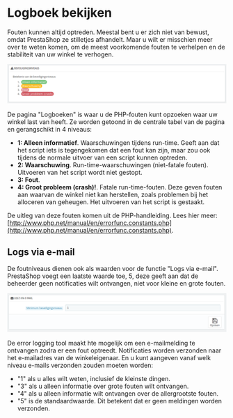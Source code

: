 # Logboek bekijken

Fouten kunnen altijd optreden. Meestal bent u er zich niet van bewust, omdat PrestaShop ze stilletjes afhandelt. Maar u wilt er misschien meer over te weten komen, om de meest voorkomende fouten te verhelpen en de stabiliteit van uw winkel te verhogen.

![](../../../.gitbook/assets/41418982.png)

De pagina "Logboeken" is waar u de PHP-fouten kunt opzoeken waar uw winkel last van heeft. Ze worden getoond in de centrale tabel van de pagina en gerangschikt in 4 niveaus:

* **1: Alleen informatief**. Waarschuwingen tijdens run-time. Geeft aan dat het script iets is tegengekomen dat een fout kan zijn, maar zou ook tijdens de normale uitvoer van een script kunnen optreden.
* **2: Waarschuwing**. Run-time-waarschuwingen (niet-fatale fouten). Uitvoeren van het script wordt niet gestopt.
* **3: Fout**.
* **4: Groot probleem (crash)!**. Fatale run-time-fouten. Deze geven fouten aan waarvan de winkel niet kan herstellen, zoals problemen bij het alloceren van geheugen. Het uitvoeren van het script is gestaakt.

De uitleg van deze fouten komen uit de PHP-handleiding. Lees hier meer: [http://www.php.net/manual/en/errorfunc.constants.php](http://www.php.net/manual/en/errorfunc.constants.php).

## Logs via e-mail <a href="#logboekbekijken-logsviae-mail" id="logboekbekijken-logsviae-mail"></a>

De foutniveaus dienen ook als waarden voor de functie "Logs via e-mail".\
PrestaShop voegt een laatste waarde toe, 5, deze geeft aan dat de beheerder geen notificaties wilt ontvangen, niet voor kleine en grote fouten.

![](../../../.gitbook/assets/41418983.png)

De error logging tool maakt hte mogelijk om een e-mailmelding te ontvangen zodra er een fout optreedt. Notificaties worden verzonden naar het e-mailadres van de winkeleigenaar. En u kunt aangeven vanaf welk niveau e-mails verzonden zouden moeten worden:

* "1" als u alles wilt weten, inclusief de kleinste dingen.
* "3" als u alleen informatie over grote fouten wilt ontvangen.
* "4" als u alleen informatie wilt ontvangen over de allergrootste fouten.
* "5" is de standaardwaarde. Dit betekent dat er geen meldingen worden verzonden.
